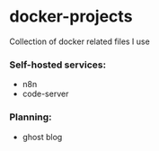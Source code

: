 # docker-projects
Collection of docker related files I use

### Self-hosted services:
  - n8n
  - code-server

### Planning:
  - ghost blog
